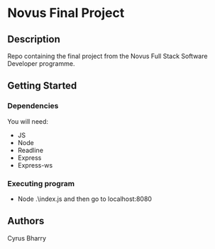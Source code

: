 # Novus Final Project

## Description

Repo containing the final project from the Novus Full Stack Software Developer programme.

## Getting Started

### Dependencies

You will need:
* JS
* Node
* Readline
* Express
* Express-ws

### Executing program
* Node .\index.js and then go to localhost:8080

## Authors
Cyrus Bharry



